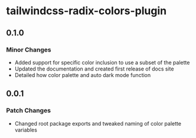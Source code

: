 # tailwindcss-radix-colors-plugin

## 0.1.0

### Minor Changes

- Added support for specific color inclusion to use a subset of the palette
- Updated the documentation and created first release of docs site
- Detailed how color palette and auto dark mode function

## 0.0.1

### Patch Changes

- Changed root package exports and tweaked naming of color palette variables
